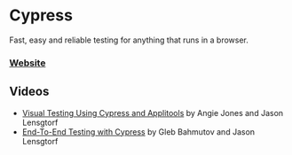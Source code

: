 # Cypress

Fast, easy and reliable testing for anything that runs in a browser.

### [Website](https://www.cypress.io/)

## Videos

- [Visual Testing Using Cypress and Applitools](https://www.youtube.com/watch?v=NPnCz-hVQ-s) by Angie Jones and Jason Lensgtorf
- [End-To-End Testing with Cypress](https://www.youtube.com/watch?v=VW7SFTE9SPI) by Gleb Bahmutov and Jason Lensgtorf

